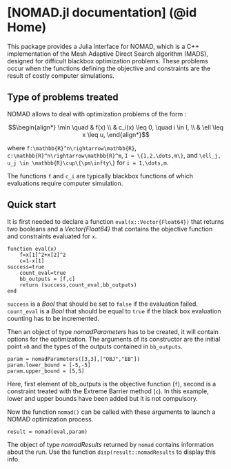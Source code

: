 # [NOMAD.jl documentation] (@id Home)

This package provides a Julia interface for NOMAD, which is a C++ implementation of the Mesh Adaptive Direct Search algorithm (MADS), designed for difficult blackbox optimization problems. These problems occur when the functions defining the objective and constraints are the result of costly computer simulations.

## Type of problems treated

NOMAD allows to deal with optimization problems of the form :

```math
\begin{align*}
\min \quad & f(x) \\
& c_i(x) \leq 0, \quad i \in I, \\
& \ell \leq x \leq u,
\end{align*}
```

where ``f:\mathbb{R}^n\rightarrow\mathbb{R}``,
``c:\mathbb{R}^n\rightarrow\mathbb{R}^m``,
``I = \{1,2,\dots,m\}``,
and
``\ell_j, u_j \in \mathbb{R}\cup\{\pm\infty\}``
for ``i = 1,\dots,m``.

The functions ``f`` and ``c_i`` are typically blackbox functions of which evaluations require computer simulation.

## Quick start

It is first needed to declare a function `eval(x::Vector{Float64})` that returns two booleans and a *Vector{Float64}* that contains the objective function and constraints evaluated for `x`.

    function eval(x)
        f=x[1]^2+x[2]^2
        c=1-x[1]
	success=true
        count_eval=true
        bb_outputs = [f,c]
        return (success,count_eval,bb_outputs)
    end

`success` is a *Bool* that should be set to `false` if the evaluation failed. `count_eval` is a *Bool* that should be equal to `true` if the black box evaluation counting has to be incremented.

Then an object of type *nomadParameters* has to be created, it will contain options for the optimization. The arguments of its constructor are the initial point `x0` and the types of the outputs contained in `bb_outputs`.

    param = nomadParameters([3,3],["OBJ","EB"])
    param.lower_bound = [-5,-5]
    param.upper_bound = [5,5]

Here, first element of bb_outputs is the objective function (`f`), second is a constraint treated with the Extreme Barrier method (`c`). In this example, lower and upper bounds have been added but it is not compulsory.

Now the function `nomad()` can be called with these arguments to launch a NOMAD optimization process.

    result = nomad(eval,param)

The object of type *nomadResults* returned by `nomad` contains information about the run. Use the function `disp(result::nomadResults` to display this info.
